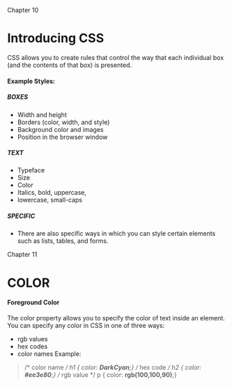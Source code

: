 Chapter 10
# Introducing CSS
CSS allows you to create rules that control the way that each individual box (and the contents of that box) is presented.
#### Example Styles:
##### BOXES
- Width and height
- Borders (color, width, and style)
- Background color and images
- Position in the browser window
##### TEXT
- Typeface
- Size
- Color
- Italics, bold, uppercase,
- lowercase, small-caps
##### SPECIFIC
- There are also specific ways
in which you can style certain
elements such as lists, tables,
and forms.

Chapter 11
# COLOR 
#### Foreground Color
The color property allows you to specify the color of text inside an element. You can specify any color in CSS in one of three ways:
- rgb values
-  hex codes
- color names
Example:

> /* color name */
h1 {
color: **DarkCyan**;}
/* hex code */
h2 {
color: **#ee3e80**;}
/* rgb value */
p {
color: **rgb(100,100,90)**;}